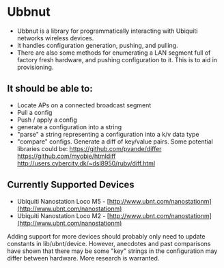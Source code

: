 Ubbnut
======

* Ubbnut is a library for programmatically interacting with Ubiquiti networks wireless devices.
* It handles configuration generation, pushing, and pulling.
* There are also some methods for enumerating a LAN segment full of factory fresh hardware, and pushing configuration to it. This is to aid in provisioning.


It should be able to:
---------------------
* Locate APs on a connected broadcast segment
* Pull a config
* Push / apply a config
* generate a configuration into a string
* "parse" a string representing a configuration into a k/v data type
* "compare" configs. Generate a diff of key/value pairs. Some potential libraries could be:
  https://github.com/pvande/differ
  https://github.com/myobie/htmldiff
  http://users.cybercity.dk/~dsl8950/ruby/diff.html

Currently Supported Devices
---------------------------
* Ubiquiti Nanostation Loco M5 - [http://www.ubnt.com/nanostationm](http://www.ubnt.com/nanostationm)
* Ubiquiti Nanostation Loco M2 - [http://www.ubnt.com/nanostationm](http://www.ubnt.com/nanostationm)

Adding support for more devices should probably only need to update constants in lib/ubnt/device. However, anecdotes and past comparisons have shown that there may be some "key" strings in the configuration may differ between hardware. More research is warranted. 
